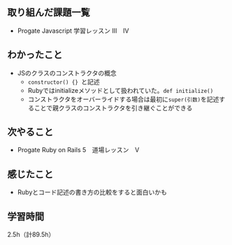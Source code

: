 ## 取り組んだ課題一覧
- Progate Javascript 学習レッスン III　IV

## わかったこと
- JSのクラスのコンストラクタの概念
  - `constructor() {} `と記述
  - Rubyではinitializeメソッドとして扱われていた。`def initialize()`
  - コンストラクタをオーバーライドする場合は最初に`super(引数)`を記述することで親クラスのコンストラクタを引き継ぐことができる
## 次やること
- Progate Ruby on Rails 5　道場レッスン　V

## 感じたこと
- Rubyとコード記述の書き方の比較をすると面白いかも

## 学習時間
2.5h（計89.5h）
